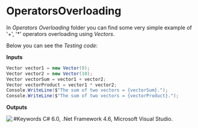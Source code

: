 # OperatorsOverloading

In *Operators Overloading* folder you can find some very simple example of '+', '*' operators overloading using *Vectors*.

Below you can see the *Testing code*:

**Inputs**

```C#
Vector vector1 = new Vector(9);
Vector vector2 = new Vector(10);
Vector vectorSum = vector1 + vector2;
Vector vectorProduct = vector1 * vector2;
Console.WriteLine($"The sum of two vectors = {vectorSum}.");
Console.WriteLine($"The sum of two vectors = {vectorProduct}.");
```


**Outputs**


<img src="https://cloud.githubusercontent.com/assets/24455176/22054826/264ecfac-dd71-11e6-895a-45fcc07ddd5d.jpg" align="left"  />



#Keywords
C# 6.0, .Net Framework 4.6, Microsoft Visual Studio.
